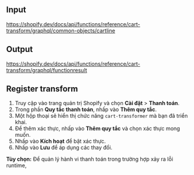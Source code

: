 ## Input

https://shopify.dev/docs/api/functions/reference/cart-transform/graphql/common-objects/cartline

## Output

https://shopify.dev/docs/api/functions/reference/cart-transform/graphql/functionresult

## Register transform

1. Truy cập vào trang quản trị Shopify và chọn **Cài đặt** > **Thanh toán**.
2. Trong phần **Quy tắc thanh toán**, nhấp vào **Thêm quy tắc**.
3. Một hộp thoại sẽ hiển thị chức năng `cart-transformer` mà bạn đã triển khai.
4. Để thêm xác thực, nhấp vào **Thêm quy tắc** và chọn xác thực mong muốn.
5. Nhấp vào **Kích hoạt** để bật xác thực.
6. Nhấp vào **Lưu** để áp dụng các thay đổi.

**Tùy chọn:** Để quản lý hành vi thanh toán trong trường hợp xảy ra lỗi runtime,